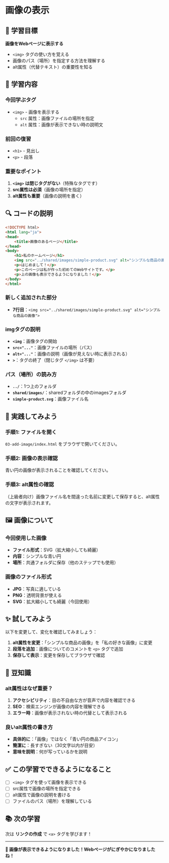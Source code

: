 # 画像の表示

## 🎯 学習目標

**画像をWebページに表示する**

- `<img>` タグの使い方を覚える
- 画像のパス（場所）を指定する方法を理解する
- alt属性（代替テキスト）の重要性を知る

## 📝 学習内容

### **今回学ぶタグ**
- `<img>` - 画像を表示する
  - `src` 属性：画像ファイルの場所を指定
  - `alt` 属性：画像が表示できない時の説明文

### **前回の復習**
- `<h1>` - 見出し
- `<p>` - 段落

### **重要なポイント**
1. **`<img>` は閉じタグがない**（特殊なタグです）
2. **src属性は必須**（画像の場所を指定）
3. **alt属性も重要**（画像の説明を書く）

## 🔍 コードの説明

```html
<!DOCTYPE html>
<html lang="ja">
<head>
    <title>画像のあるページ</title>
</head>
<body>
    <h1>私のホームページ</h1>
    <img src="../shared/images/simple-product.svg" alt="シンプルな商品の画像">
    <p>はじめまして！</p>
    <p>このページは私が作った初めてのWebサイトです。</p>
    <p>上の画像も表示できるようになりました！</p>
</body>
</html>
```

### **新しく追加された部分**
- **7行目**：`<img src="../shared/images/simple-product.svg" alt="シンプルな商品の画像">`

### **imgタグの説明**
- **`<img`**：画像タグの開始
- **`src="..."`**：画像ファイルの場所（パス）
- **`alt="..."`**：画像の説明（画像が見えない時に表示される）
- **`>`**：タグの終了（閉じタグ `</img>` は不要）

### **パス（場所）の読み方**
- **`../`**：1つ上のフォルダ
- **`shared/images/`**：sharedフォルダの中のimagesフォルダ
- **`simple-product.svg`**：画像ファイル名

## 🚀 実践してみよう

### **手順1: ファイルを開く**
`03-add-image/index.html` をブラウザで開いてください。

### **手順2: 画像の表示確認**
青い円の画像が表示されることを確認してください。

### **手順3: alt属性の確認**
（上級者向け）画像ファイル名を間違った名前に変更して保存すると、alt属性の文字が表示されます。

## 🖼 画像について

### **今回使用した画像**
- **ファイル形式**：SVG（拡大縮小しても綺麗）
- **内容**：シンプルな青い円
- **場所**：共通フォルダに保存（他のステップでも使用）

### **画像のファイル形式**
- **JPG**：写真に適している
- **PNG**：透明背景が使える
- **SVG**：拡大縮小しても綺麗（今回使用）

## ✨ 試してみよう

以下を変更して、変化を確認してみましょう：

1. **alt属性を変更**：「シンプルな商品の画像」を「私の好きな画像」に変更
2. **段落を追加**：画像についてのコメントを `<p>` タグで追加
3. **保存して表示**：変更を保存してブラウザで確認

## 📖 豆知識

### **alt属性はなぜ重要？**
1. **アクセシビリティ**：目の不自由な方が音声で内容を確認できる
2. **SEO**：検索エンジンが画像の内容を理解できる
3. **エラー時**：画像が表示されない時の代替として表示される

### **良いalt属性の書き方**
- **具体的に**：「画像」ではなく「青い円の商品アイコン」
- **簡潔に**：長すぎない（30文字以内が目安）
- **意味を説明**：何が写っているかを説明

## ✅ この学習でできるようになること

- [ ] `<img>` タグを使って画像を表示できる
- [ ] src属性で画像の場所を指定できる
- [ ] alt属性で画像の説明を書ける
- [ ] ファイルのパス（場所）を理解している

## 📚 次の学習

次は **リンクの作成** で `<a>` タグを学びます！

---

**🎉 画像が表示できるようになりました！Webページがにぎやかになりましたね！**